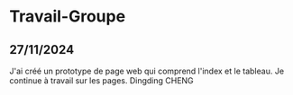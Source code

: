 # Travail-Groupe
## 27/11/2024
J'ai créé un prototype de page web qui comprend l'index et le tableau. Je continue à travail sur les pages. 
Dingding CHENG